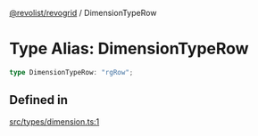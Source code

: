 [@revolist/revogrid](README.md) / DimensionTypeRow

# Type Alias: DimensionTypeRow

```ts
type DimensionTypeRow: "rgRow";
```

## Defined in

[src/types/dimension.ts:1](https://github.com/revolist/revogrid/blob/2d9504ecff6b493d547df979b2259be6b639351c/src/types/dimension.ts#L1)
